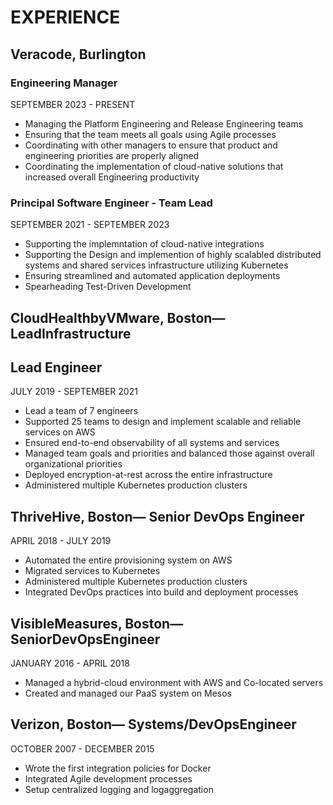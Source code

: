 # EXPERIENCE

## Veracode, Burlington

### Engineering Manager

SEPTEMBER 2023 - PRESENT

* Managing the Platform Engineering and Release Engineering teams
* Ensuring that the team meets all goals using Agile processes
* Coordinating with other managers to ensure that product and engineering priorities are properly aligned
* Coordinating the implementation of cloud-native solutions that increased overall Engineering productivity

### Principal Software Engineer - Team Lead

SEPTEMBER 2021 - SEPTEMBER 2023

* Supporting the implemntation of cloud-native integrations
* Supporting the Design and implemention of highly scalabled distributed systems and shared services infrastructure utilizing Kubernetes
* Ensuring streamlined and automated application deployments
* Spearheading Test-Driven Development

## CloudHealthbyVMware, Boston— LeadInfrastructure

## Lead Engineer

JULY 2019 - SEPTEMBER 2021

* Lead a team of 7 engineers
* Supported 25 teams to design and implement scalable and reliable services on AWS
* Ensured end-to-end observability of all systems and services
* Managed team goals and priorities and balanced those against overall organizational priorities
* Deployed encryption-at-rest across the entire infrastructure
* Administered multiple Kubernetes production clusters

## ThriveHive, Boston— Senior DevOps Engineer

APRIL 2018 - JULY 2019

* Automated the entire provisioning system on AWS
* Migrated services to Kubernetes
* Administered multiple Kubernetes production clusters
* Integrated DevOps practices into build and deployment processes

## VisibleMeasures, Boston— SeniorDevOpsEngineer

JANUARY 2016 - APRIL 2018

* Managed a hybrid-cloud environment with AWS and Co-located servers
* Created and managed our PaaS system on Mesos

## Verizon, Boston— Systems/DevOpsEngineer

OCTOBER 2007 - DECEMBER 2015

* Wrote the first integration policies for Docker
* Integrated Agile development processes
* Setup centralized logging and logaggregation
